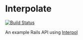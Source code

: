 # Interpolate
[![Build Status](https://travis-ci.org/adorableio/interpolate.svg)](https://travis-ci.org/adorableio/interpolate)

An example Rails API using [Interpol](https://github.com/seomoz/interpol)
